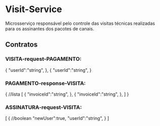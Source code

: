 # Visit-Service
Microsserviço responsável pelo controle das visitas técnicas realizadas para os assinantes dos pacotes de canais.


## Contratos
### VISITA-request-PAGAMENTO:
{
    "userId":"string",
},
{
    "userId":"string",
}

### PAGAMENTO-response-VISITA:
{ 
    //lista
    [
        {
            "invoiceId":"string",
        },
        {
            "invoiceId":"string",
        },
    ]
}

### ASSINATURA-request-VISITA:
[
    {
        //boolean
        "newUser":true,
        "userId":"string",
    }
]


